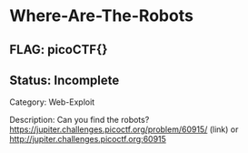 # Where-Are-The-Robots

## FLAG: picoCTF{}

## Status: Incomplete

Category: Web-Exploit

Description: Can you find the robots? <https://jupiter.challenges.picoctf.org/problem/60915/> (link) or <http://jupiter.challenges.picoctf.org:60915>

